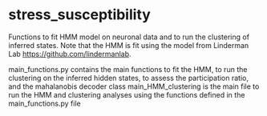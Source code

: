 # stress_susceptibility

Functions to fit HMM model on neuronal data and to run the clustering of inferred states. Note that the HMM is fit using the model from Linderman Lab https://github.com/lindermanlab.

main_functions.py contains the main functions to fit the HMM, to run the clustering on the inferred hidden states, to assess the participation ratio, and the mahalanobis decoder class
main_HMM_clustering is the main file to run the HMM and clustering analyses using the functions defined in the main_functions.py file 
